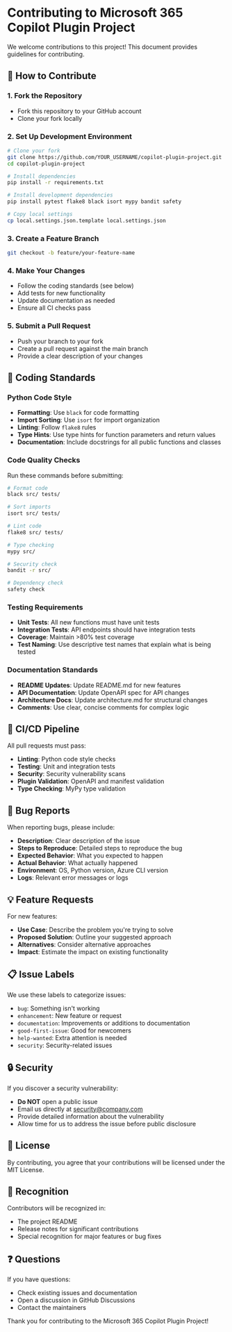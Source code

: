 # Contributing to Microsoft 365 Copilot Plugin Project

We welcome contributions to this project! This document provides guidelines for contributing.

## 🤝 How to Contribute

### 1. Fork the Repository

- Fork this repository to your GitHub account
- Clone your fork locally

### 2. Set Up Development Environment

```bash
# Clone your fork
git clone https://github.com/YOUR_USERNAME/copilot-plugin-project.git
cd copilot-plugin-project

# Install dependencies
pip install -r requirements.txt

# Install development dependencies
pip install pytest flake8 black isort mypy bandit safety

# Copy local settings
cp local.settings.json.template local.settings.json
```

### 3. Create a Feature Branch

```bash
git checkout -b feature/your-feature-name
```

### 4. Make Your Changes

- Follow the coding standards (see below)
- Add tests for new functionality
- Update documentation as needed
- Ensure all CI checks pass

### 5. Submit a Pull Request

- Push your branch to your fork
- Create a pull request against the main branch
- Provide a clear description of your changes

## 📝 Coding Standards

### Python Code Style

- **Formatting**: Use `black` for code formatting
- **Import Sorting**: Use `isort` for import organization
- **Linting**: Follow `flake8` rules
- **Type Hints**: Use type hints for function parameters and return values
- **Documentation**: Include docstrings for all public functions and classes

### Code Quality Checks

Run these commands before submitting:

```bash
# Format code
black src/ tests/

# Sort imports
isort src/ tests/

# Lint code
flake8 src/ tests/

# Type checking
mypy src/

# Security check
bandit -r src/

# Dependency check
safety check
```

### Testing Requirements

- **Unit Tests**: All new functions must have unit tests
- **Integration Tests**: API endpoints should have integration tests
- **Coverage**: Maintain >80% test coverage
- **Test Naming**: Use descriptive test names that explain what is being tested

### Documentation Standards

- **README Updates**: Update README.md for new features
- **API Documentation**: Update OpenAPI spec for API changes
- **Architecture Docs**: Update architecture.md for structural changes
- **Comments**: Use clear, concise comments for complex logic

## 🚦 CI/CD Pipeline

All pull requests must pass:

- **Linting**: Python code style checks
- **Testing**: Unit and integration tests
- **Security**: Security vulnerability scans
- **Plugin Validation**: OpenAPI and manifest validation
- **Type Checking**: MyPy type validation

## 🐛 Bug Reports

When reporting bugs, please include:

- **Description**: Clear description of the issue
- **Steps to Reproduce**: Detailed steps to reproduce the bug
- **Expected Behavior**: What you expected to happen
- **Actual Behavior**: What actually happened
- **Environment**: OS, Python version, Azure CLI version
- **Logs**: Relevant error messages or logs

## 💡 Feature Requests

For new features:

- **Use Case**: Describe the problem you're trying to solve
- **Proposed Solution**: Outline your suggested approach
- **Alternatives**: Consider alternative approaches
- **Impact**: Estimate the impact on existing functionality

## 📋 Issue Labels

We use these labels to categorize issues:

- `bug`: Something isn't working
- `enhancement`: New feature or request
- `documentation`: Improvements or additions to documentation
- `good-first-issue`: Good for newcomers
- `help-wanted`: Extra attention is needed
- `security`: Security-related issues

## 🔒 Security

If you discover a security vulnerability:

- **Do NOT** open a public issue
- Email us directly at <security@company.com>
- Provide detailed information about the vulnerability
- Allow time for us to address the issue before public disclosure

## 📄 License

By contributing, you agree that your contributions will be licensed under the MIT License.

## 🙏 Recognition

Contributors will be recognized in:

- The project README
- Release notes for significant contributions
- Special recognition for major features or bug fixes

## ❓ Questions

If you have questions:

- Check existing issues and documentation
- Open a discussion in GitHub Discussions
- Contact the maintainers

Thank you for contributing to the Microsoft 365 Copilot Plugin Project!
